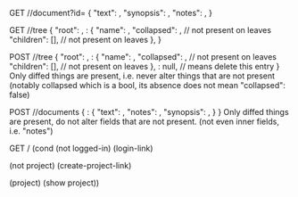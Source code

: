 GET /<proj-id>/document?id=<id>
{
  "text": <text>,
  "synopsis": <synopsis>,
  "notes": <notes>,
}

GET /<proj-id>/tree
{
  "root": <id>,
  <id>: {
    "name": <string>,
    "collapsed": <bool>,  // not present on leaves
    "children": [<id>],   // not present on leaves
  },
}

POST /<proj-id>/tree
{
  "root": <id>,
  <id>: {
    "name": <string>,
    "collapsed": <bool>,  // not present on leaves
    "children": [<id>],   // not present on leaves
  },
  <id>: null,             // means delete this entry
}
Only diffed things are present, i.e. never alter things that are not present
(notably collapsed which is a bool, its absence does not mean "collapsed": false)

POST /<proj-id>/documents
{
  <id>: {
    "text": <text>,
    "notes": <notes>,
    "synopsis": <synopsis>,
  }
}
Only diffed things are present, do not alter fields that are not present.
(not even inner fields, i.e. "notes")

GET /<proj-id>
(cond
  (not logged-in)
  (login-link)

  (not project)
  (create-project-link)

  (project)
  (show project))
